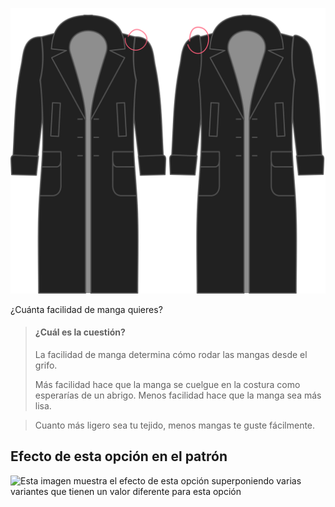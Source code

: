 ![Holgura de la parte superior de la manga](./sleevecapease.svg)

¿Cuánta facilidad de manga quieres?

> #### ¿Cuál es la cuestión?
>
> La facilidad de manga determina cómo rodar las mangas desde el grifo.
>
> Más facilidad hace que la manga se cuelgue en la costura como esperarías de un abrigo. Menos facilidad hace que la manga sea más lisa.

> Cuanto más ligero sea tu tejido, menos mangas te guste fácilmente.

## Efecto de esta opción en el patrón

![Esta imagen muestra el efecto de esta opción superponiendo varias variantes que tienen un valor diferente para esta opción](carlita\_sleevecapease\_sample.svg "Efecto de esta opción en el patrón")
